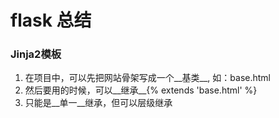 # flask 总结


### Jinja2模板
1. 在项目中，可以先把网站骨架写成一个__基类__, 如：base.html
2. 然后要用的时候，可以__继承__{% extends 'base.html' %}
3. 只能是__单一__继承，但可以层级继承


